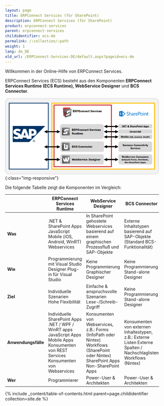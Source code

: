```yaml
---
layout: page
title: ERPConnect Services (für SharePoint)
description: ERPConnect Services (für SharePoint)
product: erpconnect-services
parent: erpconnect-services
childidentifier: ecs-de
permalink: /:collection/:path
weight: 1
lang: de_DE
old_url: /ERPConnect-Services-DE/default.aspx?pageid=ecs-de
---
```


Willkommen in der Online-Hilfe von ERPConnect Services. 

ERPConnect Services (ECS) besteht aus den Komponenten **ERPConnect Services Runtime (ECS Runtime), WebService Designer** und **BCS Connector**.

![ECS-Architecture](/img/content/ECS-Architecture.png){:class="img-responsive"}

Die folgende Tabelle zeigt die Komponenten im Vergleich:

|                     | ERPConnect Services Runtime                                                                                                                                        | WebService Designer                                                                                                                        | BCS Connector                                                                                                          |
|---------------------|--------------------------------------------------------------------------------------------------------------------------------------------------------------------|--------------------------------------------------------------------------------------------------------------------------------------------|------------------------------------------------------------------------------------------------------------------------|
| **Was**             | .NET & SharePoint Apps<br> JavaScript<br> Mobile (iOS, Android, WinRT)<br> Webservices                                                                             | In SharePoint gehostete Webservices   basierend auf einem graphischen Prozessfluß       und SAP-Objekte                                    | Externe Inhaltstypen basierend   auf SAP-Objekte   (Standard BCS-Funktionalität)                                       |
| **Wie**             | Programmierung mit Visual Studio<br> Designer Plug-in für Visual Studio                                                                                            | Keine Programmierung   Graphischer Designer                                                                                                | Keine Programmierung  Stand-alone Designer                                                                             |
| **Ziel**            | Individuelle Szenarien<br> Hohe Flexibilität                                                                                                                       | Einfache & anspruchsvolle Szenarien  Lese-/Schreib-Zugriff                                                                                 | Keine Programmierung  Stand-alone Designer                                                                             |
| **Anwendungsfälle** | Individuelle SharePoint Apps<br> .NET / WPF / WinRT apps<br> JavaScript Apps<br> Mobile Apps<br> Konsumenten von REST Services<br> Konsumenten von Webservices<br> | Konsumenten von Webservices, z.B.:  Forms (InfoPath oder Nintex)  Workflows (SharePoint oder Nintex)  SharePoint Apps  Non-SharePoint Apps | Konsumenten von externen Inhaltestypen, z.B.:  Externe Listen  Externe Spalten / Nachschlaglisten   Workflows (Nintex) |
| **Wer**             | Programmierer                                                                                                                                                      | Power-User & Architekten                                                                                                                   | Power-User & Architekten                                                                                               |

{% include _content/table-of-contents.html parent=page.childidentifier collection=site.de %}